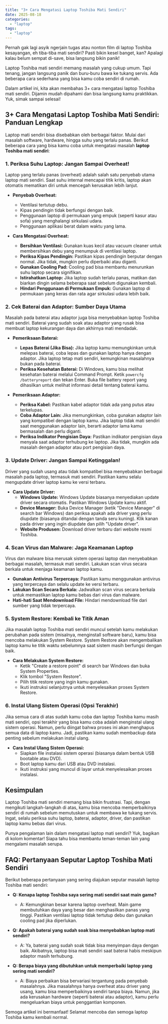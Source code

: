 ```yaml
---
title: "3+ Cara Mengatasi Laptop Toshiba Mati Sendiri"
date: 2025-08-18
categories: 
  - "laptop"
tags: 
  - "laptop"
---
```


Pernah gak lagi asyik ngerjain tugas atau nonton film di laptop Toshiba kesayangan, eh tiba-tiba mati sendiri? Pasti bikin kesel banget, kan? Apalagi kalau belum sempat di-save, bisa langsung bikin panik!

Laptop Toshiba mati sendiri memang masalah yang cukup umum. Tapi tenang, jangan langsung panik dan buru-buru bawa ke tukang servis. Ada beberapa cara sederhana yang bisa kamu coba sendiri di rumah.

Dalam artikel ini, kita akan membahas 3+ cara mengatasi laptop Toshiba mati sendiri. Dijamin mudah dipahami dan bisa langsung kamu praktikkan. Yuk, simak sampai selesai!

## 3+ Cara Mengatasi Laptop Toshiba Mati Sendiri: Panduan Lengkap

Laptop mati sendiri bisa disebabkan oleh berbagai faktor. Mulai dari masalah software, hardware, hingga suhu yang terlalu panas. Berikut beberapa cara yang bisa kamu coba untuk mengatasi masalah **laptop Toshiba mati sendiri**:

### 1\. Periksa Suhu Laptop: Jangan Sampai Overheat!

Laptop yang terlalu panas (overheat) adalah salah satu penyebab utama laptop mati sendiri. Saat suhu internal mencapai titik kritis, laptop akan otomatis mematikan diri untuk mencegah kerusakan lebih lanjut.

- **Penyebab Overheat:**
    
    - Ventilasi tertutup debu.
    - Kipas pendingin tidak berfungsi dengan baik.
    - Penggunaan laptop di permukaan yang empuk (seperti kasur atau sofa) yang menghalangi sirkulasi udara.
    - Penggunaan aplikasi berat dalam waktu yang lama.
- **Cara Mengatasi Overheat:**
    
    - **Bersihkan Ventilasi:** Gunakan kuas kecil atau vacuum cleaner untuk membersihkan debu yang menumpuk di ventilasi laptop.
    - **Periksa Kipas Pendingin:** Pastikan kipas pendingin berputar dengan normal. Jika tidak, mungkin perlu diperbaiki atau diganti.
    - **Gunakan Cooling Pad:** Cooling pad bisa membantu menurunkan suhu laptop secara signifikan.
    - **Istirahatkan Laptop:** Jika laptop sudah terlalu panas, matikan dan biarkan dingin selama beberapa saat sebelum digunakan kembali.
    - **Hindari Penggunaan di Permukaan Empuk:** Gunakan laptop di permukaan yang keras dan rata agar sirkulasi udara lebih baik.

### 2\. Cek Baterai dan Adaptor: Sumber Daya Utama

Masalah pada baterai atau adaptor juga bisa menyebabkan laptop Toshiba mati sendiri. Baterai yang sudah soak atau adaptor yang rusak bisa membuat laptop kekurangan daya dan akhirnya mati mendadak.

- **Pemeriksaan Baterai:**
    
    - **Lepas Baterai (Jika Bisa):** Jika laptop kamu memungkinkan untuk melepas baterai, coba lepas dan gunakan laptop hanya dengan adaptor. Jika laptop tetap mati sendiri, kemungkinan masalahnya bukan pada baterai.
    - **Periksa Kesehatan Baterai:** Di Windows, kamu bisa melihat kesehatan baterai melalui Command Prompt. Ketik `powercfg /batteryreport` dan tekan Enter. Buka file battery report yang dihasilkan untuk melihat informasi detail tentang baterai kamu.
- **Pemeriksaan Adaptor:**
    
    - **Periksa Kabel:** Pastikan kabel adaptor tidak ada yang putus atau terkelupas.
    - **Coba Adaptor Lain:** Jika memungkinkan, coba gunakan adaptor lain yang kompatibel dengan laptop kamu. Jika laptop tidak mati sendiri saat menggunakan adaptor lain, berarti adaptor lama kamu bermasalah dan perlu diganti.
    - **Periksa Indikator Pengisian Daya:** Pastikan indikator pengisian daya menyala saat adaptor terhubung ke laptop. Jika tidak, mungkin ada masalah dengan adaptor atau port pengisian daya.

### 3\. Update Driver: Jangan Sampai Ketinggalan!

Driver yang sudah usang atau tidak kompatibel bisa menyebabkan berbagai masalah pada laptop, termasuk mati sendiri. Pastikan kamu selalu mengupdate driver laptop kamu ke versi terbaru.

- **Cara Update Driver:**
    - **Windows Update:** Windows Update biasanya menyediakan update driver secara otomatis. Pastikan Windows Update kamu aktif.
    - **Device Manager:** Buka Device Manager (ketik "Device Manager" di search bar Windows) dan periksa apakah ada driver yang perlu diupdate (biasanya ditandai dengan tanda seru kuning). Klik kanan pada driver yang ingin diupdate dan pilih "Update driver".
    - **Website Produsen:** Download driver terbaru dari website resmi Toshiba.

### 4\. Scan Virus dan Malware: Jaga Keamanan Laptop

Virus dan malware bisa merusak sistem operasi laptop dan menyebabkan berbagai masalah, termasuk mati sendiri. Lakukan scan virus secara berkala untuk menjaga keamanan laptop kamu.

- **Gunakan Antivirus Terpercaya:** Pastikan kamu menggunakan antivirus yang terpercaya dan selalu update ke versi terbaru.
- **Lakukan Scan Secara Berkala:** Jadwalkan scan virus secara berkala untuk memastikan laptop kamu bebas dari virus dan malware.
- **Hati-hati Saat Mendownload File:** Hindari mendownload file dari sumber yang tidak terpercaya.

### 5\. System Restore: Kembali ke Titik Aman

Jika masalah laptop Toshiba mati sendiri muncul setelah kamu melakukan perubahan pada sistem (misalnya, menginstall software baru), kamu bisa mencoba melakukan System Restore. System Restore akan mengembalikan laptop kamu ke titik waktu sebelumnya saat sistem masih berfungsi dengan baik.

- **Cara Melakukan System Restore:**
    - Ketik "Create a restore point" di search bar Windows dan buka System Properties.
    - Klik tombol "System Restore".
    - Pilih titik restore yang ingin kamu gunakan.
    - Ikuti instruksi selanjutnya untuk menyelesaikan proses System Restore.

### 6\. Instal Ulang Sistem Operasi (Opsi Terakhir)

Jika semua cara di atas sudah kamu coba dan laptop Toshiba kamu masih mati sendiri, opsi terakhir yang bisa kamu coba adalah menginstal ulang sistem operasi. Namun, perlu diingat bahwa proses ini akan menghapus semua data di laptop kamu. Jadi, pastikan kamu sudah membackup data penting sebelum melakukan instal ulang.

- **Cara Instal Ulang Sistem Operasi:**
    - Siapkan file instalasi sistem operasi (biasanya dalam bentuk USB bootable atau DVD).
    - Boot laptop kamu dari USB atau DVD instalasi.
    - Ikuti instruksi yang muncul di layar untuk menyelesaikan proses instalasi.

## Kesimpulan

Laptop Toshiba mati sendiri memang bisa bikin frustrasi. Tapi, dengan mengikuti langkah-langkah di atas, kamu bisa mencoba memperbaikinya sendiri di rumah sebelum memutuskan untuk membawa ke tukang servis. Ingat, selalu periksa suhu laptop, baterai, adaptor, driver, dan pastikan laptop kamu bebas dari virus.

Punya pengalaman lain dalam mengatasi laptop mati sendiri? Yuk, bagikan di kolom komentar! Siapa tahu bisa membantu teman-teman lain yang mengalami masalah serupa.

## FAQ: Pertanyaan Seputar Laptop Toshiba Mati Sendiri

Berikut beberapa pertanyaan yang sering diajukan seputar masalah laptop Toshiba mati sendiri:

- **Q: Kenapa laptop Toshiba saya sering mati sendiri saat main game?**
    
    - A: Kemungkinan besar karena laptop overheat. Main game membutuhkan daya yang besar dan menghasilkan panas yang tinggi. Pastikan ventilasi laptop tidak tertutup debu dan gunakan cooling pad jika diperlukan.
- **Q: Apakah baterai yang sudah soak bisa menyebabkan laptop mati sendiri?**
    
    - A: Ya, baterai yang sudah soak tidak bisa menyimpan daya dengan baik. Akibatnya, laptop bisa mati sendiri saat baterai habis meskipun adaptor masih terhubung.
- **Q: Berapa biaya yang dibutuhkan untuk memperbaiki laptop yang sering mati sendiri?**
    
    - A: Biaya perbaikan bisa bervariasi tergantung pada penyebab masalahnya. Jika masalahnya hanya overheat atau driver yang usang, kamu bisa memperbaikinya sendiri tanpa biaya. Namun, jika ada kerusakan hardware (seperti baterai atau adaptor), kamu perlu mengeluarkan biaya untuk penggantian komponen.

Semoga artikel ini bermanfaat! Selamat mencoba dan semoga laptop Toshiba kamu kembali normal.
